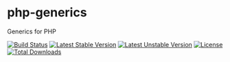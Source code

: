 # php-generics
Generics for PHP

[![Build Status](https://travis-ci.org/renaatdemuynck/php-generics.svg)](https://travis-ci.org/renaatdemuynck/php-generics)
[![Latest Stable Version](https://poser.pugx.org/renaatdemuynck/php-generics/v/stable)](https://packagist.org/packages/renaatdemuynck/php-generics)
[![Latest Unstable Version](https://poser.pugx.org/renaatdemuynck/php-generics/v/unstable)](https://packagist.org/packages/renaatdemuynck/php-generics)
[![License](https://poser.pugx.org/renaatdemuynck/php-generics/license)](https://packagist.org/packages/renaatdemuynck/php-generics)
[![Total Downloads](https://poser.pugx.org/renaatdemuynck/php-generics/downloads)](https://packagist.org/packages/renaatdemuynck/php-generics)
